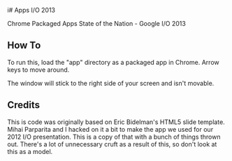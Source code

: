 i# Apps I/O 2013

Chrome Packaged Apps State of the Nation - Google I/O 2013

## How To

To run this, load the "app" directory as a packaged app in Chrome.  Arrow keys to move around.

The window will stick to the right side of your screen and isn't movable.


## Credits

This is code was originally based on Eric Bidelman's HTML5 slide template.  Mihai Parparita and I
hacked on it a bit to make the app we used for our 2012 I/O presentation.  This is a copy of that
with a bunch of things thrown out.  There's a lot of unnecessary cruft as a result of this, so
don't look at this as a model.
